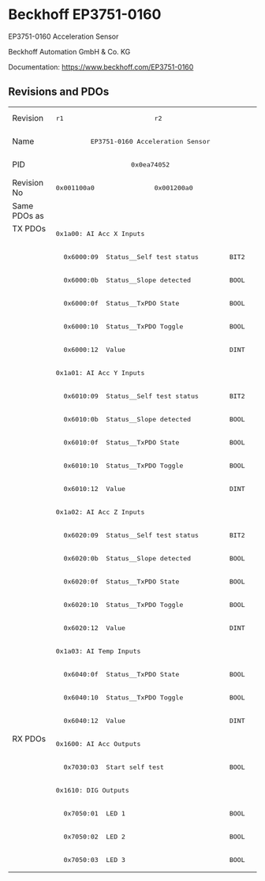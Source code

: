 # Beckhoff EP3751-0160

EP3751-0160 Acceleration Sensor

Beckhoff Automation GmbH & Co. KG

Documentation: <a href="https://www.beckhoff.com/EP3751-0160">https://www.beckhoff.com/EP3751-0160</a>

## Revisions and PDOs
<table>
<tr >
<td class="first">Revision</td>
<td ><pre>r1</pre></td>
<td ><pre>r2</pre></td>
</tr>
<tr >
<td class="first">Name</td>
<td  colspan=2 align="center"><pre>EP3751-0160 Acceleration Sensor</pre></td>
</tr>
<tr >
<td class="first">PID</td>
<td  colspan=2 align="center"><pre>0x0ea74052</pre></td>
</tr>
<tr >
<td class="first">Revision No</td>
<td ><pre>0x001100a0</pre></td>
<td ><pre>0x001200a0</pre></td>
</tr>
<tr >
<td class="first">Same PDOs as</td>
<td  colspan=2 align="center"></td>
</tr>
<tr class="txpdo pdosection">
<td class="first" rowspan=22 valign=top>TX PDOs</td>
<td colspan=2 align="left"><pre>0x1a00: AI Acc X Inputs</pre></td>
<td></td>
</tr>
<tr class="txpdo">
<td class="first" colspan=2 align="left"><pre>  0x6000:09  Status__Self test status        BIT2</pre></td>
</tr>
<tr class="txpdo">
<td class="first" colspan=2 align="left"><pre>  0x6000:0b  Status__Slope detected          BOOL</pre></td>
</tr>
<tr class="txpdo">
<td class="first" colspan=2 align="left"><pre>  0x6000:0f  Status__TxPDO State             BOOL</pre></td>
</tr>
<tr class="txpdo">
<td class="first" colspan=2 align="left"><pre>  0x6000:10  Status__TxPDO Toggle            BOOL</pre></td>
</tr>
<tr class="txpdo">
<td class="first" colspan=2 align="left"><pre>  0x6000:12  Value                           DINT</pre></td>
</tr>
<tr class="txpdo pdosection">
<td class="first" colspan=2 align="left"><pre>0x1a01: AI Acc Y Inputs</pre></td>
</tr>
<tr class="txpdo">
<td class="first" colspan=2 align="left"><pre>  0x6010:09  Status__Self test status        BIT2</pre></td>
</tr>
<tr class="txpdo">
<td class="first" colspan=2 align="left"><pre>  0x6010:0b  Status__Slope detected          BOOL</pre></td>
</tr>
<tr class="txpdo">
<td class="first" colspan=2 align="left"><pre>  0x6010:0f  Status__TxPDO State             BOOL</pre></td>
</tr>
<tr class="txpdo">
<td class="first" colspan=2 align="left"><pre>  0x6010:10  Status__TxPDO Toggle            BOOL</pre></td>
</tr>
<tr class="txpdo">
<td class="first" colspan=2 align="left"><pre>  0x6010:12  Value                           DINT</pre></td>
</tr>
<tr class="txpdo pdosection">
<td class="first" colspan=2 align="left"><pre>0x1a02: AI Acc Z Inputs</pre></td>
</tr>
<tr class="txpdo">
<td class="first" colspan=2 align="left"><pre>  0x6020:09  Status__Self test status        BIT2</pre></td>
</tr>
<tr class="txpdo">
<td class="first" colspan=2 align="left"><pre>  0x6020:0b  Status__Slope detected          BOOL</pre></td>
</tr>
<tr class="txpdo">
<td class="first" colspan=2 align="left"><pre>  0x6020:0f  Status__TxPDO State             BOOL</pre></td>
</tr>
<tr class="txpdo">
<td class="first" colspan=2 align="left"><pre>  0x6020:10  Status__TxPDO Toggle            BOOL</pre></td>
</tr>
<tr class="txpdo">
<td class="first" colspan=2 align="left"><pre>  0x6020:12  Value                           DINT</pre></td>
</tr>
<tr class="txpdo pdosection">
<td class="first" colspan=2 align="left"><pre>0x1a03: AI Temp Inputs</pre></td>
</tr>
<tr class="txpdo">
<td class="first" colspan=2 align="left"><pre>  0x6040:0f  Status__TxPDO State             BOOL</pre></td>
</tr>
<tr class="txpdo">
<td class="first" colspan=2 align="left"><pre>  0x6040:10  Status__TxPDO Toggle            BOOL</pre></td>
</tr>
<tr class="txpdo">
<td class="first" colspan=2 align="left"><pre>  0x6040:12  Value                           DINT</pre></td>
</tr>
<tr class="rxpdo pdosection">
<td class="first" rowspan=6 valign=top>RX PDOs</td>
<td colspan=2 align="left"><pre>0x1600: AI Acc Outputs</pre></td>
<td></td>
</tr>
<tr class="rxpdo">
<td class="first" colspan=2 align="left"><pre>  0x7030:03  Start self test                 BOOL</pre></td>
</tr>
<tr class="rxpdo pdosection">
<td class="first" colspan=2 align="left"><pre>0x1610: DIG Outputs</pre></td>
</tr>
<tr class="rxpdo">
<td class="first" colspan=2 align="left"><pre>  0x7050:01  LED 1                           BOOL</pre></td>
</tr>
<tr class="rxpdo">
<td class="first" colspan=2 align="left"><pre>  0x7050:02  LED 2                           BOOL</pre></td>
</tr>
<tr class="rxpdo">
<td class="first" colspan=2 align="left"><pre>  0x7050:03  LED 3                           BOOL</pre></td>
</tr>
</table>
